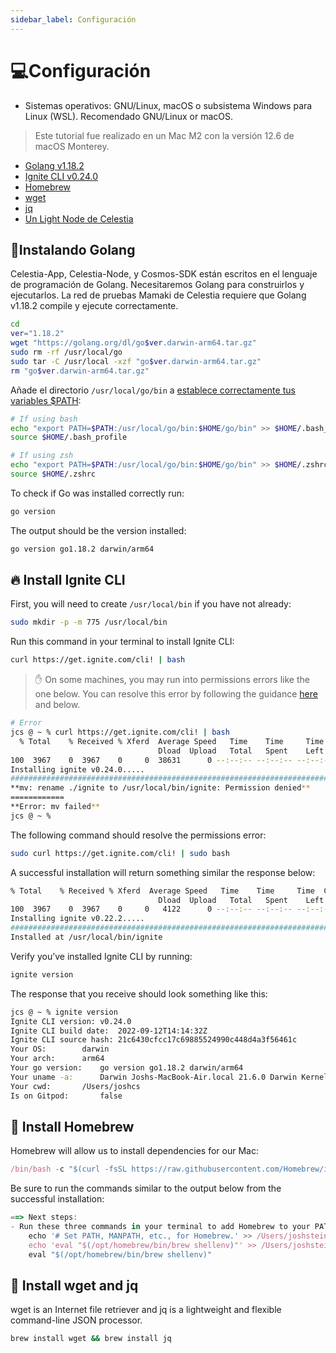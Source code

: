 ```yaml
---
sidebar_label: Configuración
---
```


# 💻Configuración

- Sistemas operativos: GNU/Linux, macOS o subsistema Windows para Linux (WSL). Recomendado GNU/Linux or macOS.

> Este tutorial fue realizado en un Mac M2 con la versión 12.6 de macOS Monterey.

- [Golang v1.18.2](https://go.dev/)
- [Ignite CLI v0.24.0](https://github.com/ignite/cli/releases/tag/v0.24.0)
- [Homebrew](https://brew.sh/)
- [wget](https://www.gnu.org/software/wget/)
- [jq](https://stedolan.github.io/jq/)
- [Un Light Node de Celestia](https://docs.celestia.org/nodes/light-node/)

## 🏃Instalando Golang

Celestia-App, Celestia-Node, y Cosmos-SDK están escritos en el lenguaje de programación de Golang. Necesitaremos Golang para construirlos y ejecutarlos. La red de pruebas Mamaki de Celestia requiere que Golang v1.18.2 compile y ejecute correctamente.

```bash
cd
ver="1.18.2"
wget "https://golang.org/dl/go$ver.darwin-arm64.tar.gz"
sudo rm -rf /usr/local/go
sudo tar -C /usr/local -xzf "go$ver.darwin-arm64.tar.gz"
rm "go$ver.darwin-arm64.tar.gz"
```

Añade el directorio `/usr/local/go/bin` a [establece correctamente tus variables $PATH](https://go.dev/doc/gopath_code#GOPATH):

```bash
# If using bash
echo "export PATH=$PATH:/usr/local/go/bin:$HOME/go/bin" >> $HOME/.bash_profile
source $HOME/.bash_profile

# If using zsh
echo "export PATH=$PATH:/usr/local/go/bin:$HOME/go/bin" >> $HOME/.zshrc
source $HOME/.zshrc
```

To check if Go was installed correctly run:

```bash
go version
```

The output should be the version installed:

```bash
go version go1.18.2 darwin/arm64
```

## 🔥 Install Ignite CLI

First, you will need to create `/usr/local/bin` if you have not already:

```bash
sudo mkdir -p -m 775 /usr/local/bin
```

Run this command in your terminal to install Ignite CLI:

```bash
curl https://get.ignite.com/cli! | bash
```

> ✋ On some machines, you may run into permissions errors like the one below. You can resolve this error by following the guidance [here](https://docs.ignite.com/guide/install#write-permission) and below.

```bash
# Error
jcs @ ~ % curl https://get.ignite.com/cli! | bash
  % Total    % Received % Xferd  Average Speed   Time    Time     Time  Current
                                 Dload  Upload   Total   Spent    Left  Speed
100  3967    0  3967    0     0  38631      0 --:--:-- --:--:-- --:--:-- 41322
Installing ignite v0.24.0.....
######################################################################## 100.0%
**mv: rename ./ignite to /usr/local/bin/ignite: Permission denied**
============
**Error: mv failed**
jcs @ ~ %
```

The following command should resolve the permissions error:

```bash
sudo curl https://get.ignite.com/cli! | sudo bash
```

A successful installation will return something similar the response below:

```bash
% Total    % Received % Xferd  Average Speed   Time    Time     Time  Current
                                 Dload  Upload   Total   Spent    Left  Speed
100  3967    0  3967    0     0   4122      0 --:--:-- --:--:-- --:--:--  4136
Installing ignite v0.22.2.....
######################################################################## 100.0%
Installed at /usr/local/bin/ignite
```

Verify you’ve installed Ignite CLI by running:

```bash
ignite version
```

The response that you receive should look something like this:

<!-- markdownlint-disable MD010 -->
<!-- markdownlint-disable MD013 -->
```bash
jcs @ ~ % ignite version
Ignite CLI version: v0.24.0
Ignite CLI build date:  2022-09-12T14:14:32Z
Ignite CLI source hash: 21c6430cfcc17c69885524990c448d4a3f56461c
Your OS:        darwin
Your arch:      arm64
Your go version:    go version go1.18.2 darwin/arm64
Your uname -a:      Darwin Joshs-MacBook-Air.local 21.6.0 Darwin Kernel Version 21.6.0: Sat Jun 18 17:07:28 PDT 2022; root:xnu-8020.140.41~1/RELEASE_ARM64_T8110 arm64
Your cwd:       /Users/joshcs
Is on Gitpod:       false
```
<!-- markdownlint-enable MD013 -->
<!-- markdownlint-enable MD010 -->

## 🍺 Install Homebrew

Homebrew will allow us to install dependencies for our Mac:

```jsx
/bin/bash -c "$(curl -fsSL https://raw.githubusercontent.com/Homebrew/install/HEAD/install.sh)"
```

Be sure to run the commands similar to the output below from the successful installation:

```jsx
==> Next steps:
- Run these three commands in your terminal to add Homebrew to your PATH:
    echo '# Set PATH, MANPATH, etc., for Homebrew.' >> /Users/joshstein/.zprofile
    echo 'eval "$(/opt/homebrew/bin/brew shellenv)"' >> /Users/joshstein/.zprofile
    eval "$(/opt/homebrew/bin/brew shellenv)"
```

## 🏃 Install wget and jq

wget is an Internet file retriever and jq is a lightweight and flexible command-line JSON processor.

```bash
brew install wget && brew install jq
```
